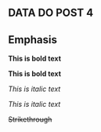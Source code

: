 ## DATA DO POST 4

## Emphasis

**This is bold text**

__This is bold text__

*This is italic text*

_This is italic text_

~~Strikethrough~~


